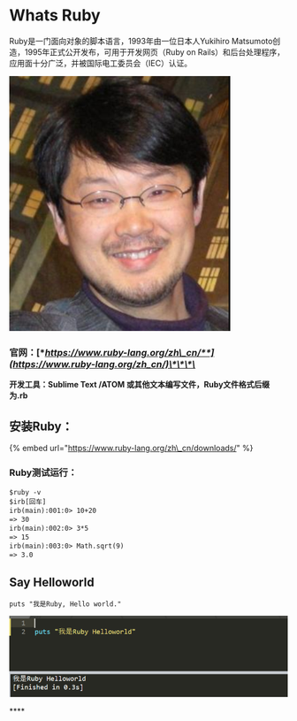 # Whats Ruby

Ruby是一门面向对象的脚本语言，1993年由一位日本人Yukihiro Matsumoto创造，1995年正式公开发布，可用于开发网页（Ruby on Rails）和后台处理程序，应用面十分广泛，并被国际电工委员会（IEC）认证。

![&#x307E;&#x3064;&#x3082;&#x3068;&#x3086;&#x304D;&#x3072;&#x308D;](../.gitbook/assets/image%20%2824%29.png)

### 官网：[**https://www.ruby-lang.org/zh\_cn/**](https://www.ruby-lang.org/zh_cn/)\*\*\*\*

**开发工具：Sublime Text /ATOM 或其他文本编写文件，Ruby文件格式后缀为.rb**

## 安装Ruby：

{% embed url="https://www.ruby-lang.org/zh\_cn/downloads/" %}

### Ruby测试运行：

```text
$ruby -v
$irb[回车]
irb(main):001:0> 10+20
=> 30
irb(main):002:0> 3*5
=> 15
irb(main):003:0> Math.sqrt(9)
=> 3.0
```

## Say Helloworld

```text
puts "我是Ruby, Hello world."
```

![Just Helloworld](../.gitbook/assets/image%20%2810%29.png)

\*\*\*\*

